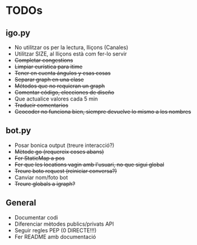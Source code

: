# TODOs

## igo.py
- No utilitzar os per la lectura, lliçons (Canales)
- Utilitzar SIZE, al lliçons està com fer-lo servir
- ~~Completar congestions~~
- ~~Limpiar eurística para itime~~
- ~~Tener en cuenta ángulos y esas cosas~~
- ~~Separar graph en una clase~~
- ~~Métodos que no requieran un graph~~
- ~~Comentar código, elecciones de diseño~~
- Que actualice valores cada 5 min
- ~~Traducir comentarios~~
- ~~Geocoder no funciona bien, siempre devuelve lo mismo a los nombres~~

## bot.py
- Posar bonica output (treure interacció?)
- ~~Mètode go (requereix coses abans)~~
- ~~Fer StaticMap a pos~~
- ~~Fer que les locations vagin amb l'usuari, no que sigui global~~
- ~~Treure boto request (reiniciar conversa?)~~
- Canviar nom/foto bot
- ~~Treure globals a igraph?~~

## General
- Documentar codi
- Diferenciar mètodes publics/privats API
- Seguir regles PEP (0 DIRECTE!!!)
- Fer README amb documentació

